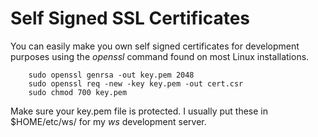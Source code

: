 
# Self Signed SSL Certificates

You can easily make you own self signed certificates for development purposes using the _openssl_ command found on most Linux installations.

```shell
	sudo openssl genrsa -out key.pem 2048
	sudo openssl req -new -key key.pem -out cert.csr
	sudo chmod 700 key.pem
```

Make sure your key.pem file is protected. I usually put these in $HOME/etc/ws/ for my _ws_ development server.

